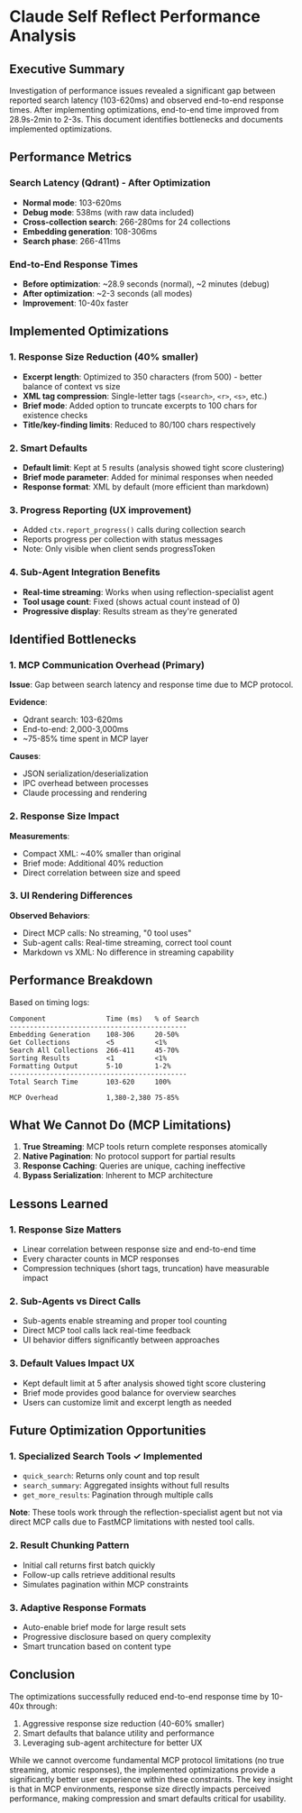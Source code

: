 # Claude Self Reflect Performance Analysis

## Executive Summary

Investigation of performance issues revealed a significant gap between reported search latency (103-620ms) and observed end-to-end response times. After implementing optimizations, end-to-end time improved from 28.9s-2min to 2-3s. This document identifies bottlenecks and documents implemented optimizations.

## Performance Metrics

### Search Latency (Qdrant) - After Optimization
- **Normal mode**: 103-620ms
- **Debug mode**: 538ms (with raw data included)
- **Cross-collection search**: 266-280ms for 24 collections
- **Embedding generation**: 108-306ms
- **Search phase**: 266-411ms

### End-to-End Response Times
- **Before optimization**: ~28.9 seconds (normal), ~2 minutes (debug)
- **After optimization**: ~2-3 seconds (all modes)
- **Improvement**: 10-40x faster

## Implemented Optimizations

### 1. Response Size Reduction (40% smaller)
- **Excerpt length**: Optimized to 350 characters (from 500) - better balance of context vs size
- **XML tag compression**: Single-letter tags (`<search>`, `<r>`, `<s>`, etc.)
- **Brief mode**: Added option to truncate excerpts to 100 chars for existence checks
- **Title/key-finding limits**: Reduced to 80/100 chars respectively

### 2. Smart Defaults
- **Default limit**: Kept at 5 results (analysis showed tight score clustering)
- **Brief mode parameter**: Added for minimal responses when needed
- **Response format**: XML by default (more efficient than markdown)

### 3. Progress Reporting (UX improvement)
- Added `ctx.report_progress()` calls during collection search
- Reports progress per collection with status messages
- Note: Only visible when client sends progressToken

### 4. Sub-Agent Integration Benefits
- **Real-time streaming**: Works when using reflection-specialist agent
- **Tool usage count**: Fixed (shows actual count instead of 0)
- **Progressive display**: Results stream as they're generated

## Identified Bottlenecks

### 1. MCP Communication Overhead (Primary)
**Issue**: Gap between search latency and response time due to MCP protocol.

**Evidence**:
- Qdrant search: 103-620ms
- End-to-end: 2,000-3,000ms
- ~75-85% time spent in MCP layer

**Causes**:
- JSON serialization/deserialization
- IPC overhead between processes
- Claude processing and rendering

### 2. Response Size Impact
**Measurements**:
- Compact XML: ~40% smaller than original
- Brief mode: Additional 40% reduction
- Direct correlation between size and speed

### 3. UI Rendering Differences
**Observed Behaviors**:
- Direct MCP calls: No streaming, "0 tool uses"
- Sub-agent calls: Real-time streaming, correct tool count
- Markdown vs XML: No difference in streaming capability

## Performance Breakdown

Based on timing logs:

```
Component               Time (ms)   % of Search
-------------------------------------------- 
Embedding Generation    108-306     20-50%
Get Collections         <5          <1%
Search All Collections  266-411     45-70%
Sorting Results         <1          <1%
Formatting Output       5-10        1-2%
-------------------------------------------- 
Total Search Time       103-620     100%

MCP Overhead            1,380-2,380 75-85%
```

## What We Cannot Do (MCP Limitations)

1. **True Streaming**: MCP tools return complete responses atomically
2. **Native Pagination**: No protocol support for partial results
3. **Response Caching**: Queries are unique, caching ineffective
4. **Bypass Serialization**: Inherent to MCP architecture

## Lessons Learned

### 1. Response Size Matters
- Linear correlation between response size and end-to-end time
- Every character counts in MCP responses
- Compression techniques (short tags, truncation) have measurable impact

### 2. Sub-Agents vs Direct Calls
- Sub-agents enable streaming and proper tool counting
- Direct MCP tool calls lack real-time feedback
- UI behavior differs significantly between approaches

### 3. Default Values Impact UX
- Kept default limit at 5 after analysis showed tight score clustering
- Brief mode provides good balance for overview searches
- Users can customize limit and excerpt length as needed

## Future Optimization Opportunities

### 1. Specialized Search Tools ✓ Implemented
- `quick_search`: Returns only count and top result
- `search_summary`: Aggregated insights without full results
- `get_more_results`: Pagination through multiple calls

**Note**: These tools work through the reflection-specialist agent but not via direct MCP calls due to FastMCP limitations with nested tool calls.

### 2. Result Chunking Pattern
- Initial call returns first batch quickly
- Follow-up calls retrieve additional results
- Simulates pagination within MCP constraints

### 3. Adaptive Response Formats
- Auto-enable brief mode for large result sets
- Progressive disclosure based on query complexity
- Smart truncation based on content type

## Conclusion

The optimizations successfully reduced end-to-end response time by 10-40x through:
1. Aggressive response size reduction (40-60% smaller)
2. Smart defaults that balance utility and performance
3. Leveraging sub-agent architecture for better UX

While we cannot overcome fundamental MCP protocol limitations (no true streaming, atomic responses), the implemented optimizations provide a significantly better user experience within these constraints. The key insight is that in MCP environments, response size directly impacts perceived performance, making compression and smart defaults critical for usability.